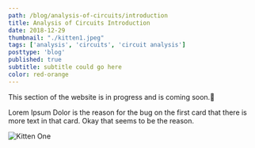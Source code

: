 ```yaml
---
path: /blog/analysis-of-circuits/introduction
title: Analysis of Circuits Introduction
date: 2018-12-29
thumbnail: "./kitten1.jpeg"
tags: ['analysis', 'circuits', 'circuit analysis']
posttype: 'blog'
published: true
subtitle: subtitle could go here
color: red-orange
---
```


This section of the website is in progress and is coming soon.<span aria-label="image">🤭</span>

Lorem Ipsum Dolor is the reason for the bug on the first card that there is more text in that card.
Okay that seems to be the reason.

![Kitten One](/kitten1.jpeg)